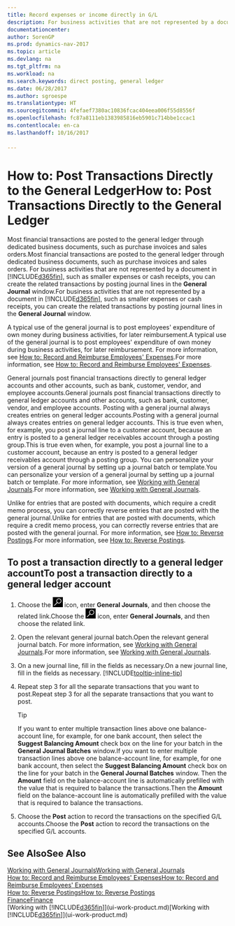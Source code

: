 ```yaml
---
title: Record expenses or income directly in G/L
description: For business activities that are not represented by a document in, such as smaller expenses or cash receipts, you can create the related transactions by posting journal lines in the General Journal window.
documentationcenter: 
author: SorenGP
ms.prod: dynamics-nav-2017
ms.topic: article
ms.devlang: na
ms.tgt_pltfrm: na
ms.workload: na
ms.search.keywords: direct posting, general ledger
ms.date: 06/28/2017
ms.author: sgroespe
ms.translationtype: HT
ms.sourcegitcommit: 4fefaef7380ac10836fcac404eea006f55d8556f
ms.openlocfilehash: fc87a8111eb1383985816eb5901c714bbe1ccac1
ms.contentlocale: en-ca
ms.lasthandoff: 10/16/2017

---
```

# <a name="how-to-post-transactions-directly-to-the-general-ledger"></a><span data-ttu-id="4e6a3-103">How to: Post Transactions Directly to the General Ledger</span><span class="sxs-lookup"><span data-stu-id="4e6a3-103">How to: Post Transactions Directly to the General Ledger</span></span>
<span data-ttu-id="4e6a3-104">Most financial transactions are posted to the general ledger through dedicated business documents, such as purchase invoices and sales orders.</span><span class="sxs-lookup"><span data-stu-id="4e6a3-104">Most financial transactions are posted to the general ledger through dedicated business documents, such as purchase invoices and sales orders.</span></span> <span data-ttu-id="4e6a3-105">For business activities that are not represented by a document in [!INCLUDE[d365fin](includes/d365fin_md.md)], such as smaller expenses or cash receipts, you can create the related transactions by posting journal lines in the **General Journal** window.</span><span class="sxs-lookup"><span data-stu-id="4e6a3-105">For business activities that are not represented by a document in [!INCLUDE[d365fin](includes/d365fin_md.md)], such as smaller expenses or cash receipts, you can create the related transactions by posting journal lines in the **General Journal** window.</span></span>

<span data-ttu-id="4e6a3-106">A typical use of the general journal is to post employees' expenditure of own money during business activities, for later reimbursement.</span><span class="sxs-lookup"><span data-stu-id="4e6a3-106">A typical use of the general journal is to post employees' expenditure of own money during business activities, for later reimbursement.</span></span> <span data-ttu-id="4e6a3-107">For more information, see [How to: Record and Reimburse Employees' Expenses](finance-how-record-reimburse-employee-expenses.md).</span><span class="sxs-lookup"><span data-stu-id="4e6a3-107">For more information, see [How to: Record and Reimburse Employees' Expenses](finance-how-record-reimburse-employee-expenses.md).</span></span>

<span data-ttu-id="4e6a3-108">General journals post financial transactions directly to general ledger accounts and other accounts, such as bank, customer, vendor, and employee accounts.</span><span class="sxs-lookup"><span data-stu-id="4e6a3-108">General journals post financial transactions directly to general ledger accounts and other accounts, such as bank, customer, vendor, and employee accounts.</span></span> <span data-ttu-id="4e6a3-109">Posting with a general journal always creates entries on general ledger accounts.</span><span class="sxs-lookup"><span data-stu-id="4e6a3-109">Posting with a general journal always creates entries on general ledger accounts.</span></span> <span data-ttu-id="4e6a3-110">This is true even when, for example, you post a journal line to a customer account, because an entry is posted to a general ledger receivables account through a posting group.</span><span class="sxs-lookup"><span data-stu-id="4e6a3-110">This is true even when, for example, you post a journal line to a customer account, because an entry is posted to a general ledger receivables account through a posting group.</span></span> <span data-ttu-id="4e6a3-111">You can personalize your version of a general journal by setting up a journal batch or template.</span><span class="sxs-lookup"><span data-stu-id="4e6a3-111">You can personalize your version of a general journal by setting up a journal batch or template.</span></span> <span data-ttu-id="4e6a3-112">For more information, see [Working with General Journals](ui-work-general-journals.md).</span><span class="sxs-lookup"><span data-stu-id="4e6a3-112">For more information, see [Working with General Journals](ui-work-general-journals.md).</span></span>

<span data-ttu-id="4e6a3-113">Unlike for entries that are posted with documents, which require a credit memo process, you can correctly reverse entries that are posted with the general journal.</span><span class="sxs-lookup"><span data-stu-id="4e6a3-113">Unlike for entries that are posted with documents, which require a credit memo process, you can correctly reverse entries that are posted with the general journal.</span></span> <span data-ttu-id="4e6a3-114">For more information, see [How to: Reverse Postings](finance-how-reverse-journal-posting.md).</span><span class="sxs-lookup"><span data-stu-id="4e6a3-114">For more information, see [How to: Reverse Postings](finance-how-reverse-journal-posting.md).</span></span>

## <a name="to-post-a-transaction-directly-to-a-general-ledger-account"></a><span data-ttu-id="4e6a3-115">To post a transaction directly to a general ledger account</span><span class="sxs-lookup"><span data-stu-id="4e6a3-115">To post a transaction directly to a general ledger account</span></span>
1. <span data-ttu-id="4e6a3-116">Choose the ![Search for Page or Report](media/ui-search/search_small.png "Search for Page or Report icon") icon, enter **General Journals**, and then choose the related link.</span><span class="sxs-lookup"><span data-stu-id="4e6a3-116">Choose the ![Search for Page or Report](media/ui-search/search_small.png "Search for Page or Report icon") icon, enter **General Journals**, and then choose the related link.</span></span>
2. <span data-ttu-id="4e6a3-117">Open the relevant general journal batch.</span><span class="sxs-lookup"><span data-stu-id="4e6a3-117">Open the relevant general journal batch.</span></span> <span data-ttu-id="4e6a3-118">For more information, see [Working with General Journals](ui-work-general-journals.md).</span><span class="sxs-lookup"><span data-stu-id="4e6a3-118">For more information, see [Working with General Journals](ui-work-general-journals.md).</span></span>
3. <span data-ttu-id="4e6a3-119">On a new journal line, fill in the fields as necessary.</span><span class="sxs-lookup"><span data-stu-id="4e6a3-119">On a new journal line, fill in the fields as necessary.</span></span> [!INCLUDE[tooltip-inline-tip](includes/tooltip-inline-tip_md.md)]    
4. <span data-ttu-id="4e6a3-120">Repeat step 3 for all the separate transactions that you want to post.</span><span class="sxs-lookup"><span data-stu-id="4e6a3-120">Repeat step 3 for all the separate transactions that you want to post.</span></span>

    > [!TIP]  
    > <span data-ttu-id="4e6a3-121">If you want to enter multiple transaction lines above one balance-account line, for example, for one bank account, then select the **Suggest Balancing Amount** check box on the line for your batch in the **General Journal Batches** window.</span><span class="sxs-lookup"><span data-stu-id="4e6a3-121">If you want to enter multiple transaction lines above one balance-account line, for example, for one bank account, then select the **Suggest Balancing Amount** check box on the line for your batch in the **General Journal Batches** window.</span></span> <span data-ttu-id="4e6a3-122">Then the **Amount** field on the balance-account line is automatically prefilled with the value that is required to balance the transactions.</span><span class="sxs-lookup"><span data-stu-id="4e6a3-122">Then the **Amount** field on the balance-account line is automatically prefilled with the value that is required to balance the transactions.</span></span>
5. <span data-ttu-id="4e6a3-123">Choose the **Post** action to record the transactions on the specified G/L accounts.</span><span class="sxs-lookup"><span data-stu-id="4e6a3-123">Choose the **Post** action to record the transactions on the specified G/L accounts.</span></span>

## <a name="see-also"></a><span data-ttu-id="4e6a3-124">See Also</span><span class="sxs-lookup"><span data-stu-id="4e6a3-124">See Also</span></span>
[<span data-ttu-id="4e6a3-125">Working with General Journals</span><span class="sxs-lookup"><span data-stu-id="4e6a3-125">Working with General Journals</span></span>](ui-work-general-journals.md)  
[<span data-ttu-id="4e6a3-126">How to: Record and Reimburse Employees' Expenses</span><span class="sxs-lookup"><span data-stu-id="4e6a3-126">How to: Record and Reimburse Employees' Expenses</span></span>](finance-how-record-reimburse-employee-expenses.md)  
[<span data-ttu-id="4e6a3-127">How to: Reverse Postings</span><span class="sxs-lookup"><span data-stu-id="4e6a3-127">How to: Reverse Postings</span></span>](finance-how-reverse-journal-posting.md)  
[<span data-ttu-id="4e6a3-128">Finance</span><span class="sxs-lookup"><span data-stu-id="4e6a3-128">Finance</span></span>](finance.md)  
<span data-ttu-id="4e6a3-129">[Working with [!INCLUDE[d365fin](includes/d365fin_md.md)]](ui-work-product.md)</span><span class="sxs-lookup"><span data-stu-id="4e6a3-129">[Working with [!INCLUDE[d365fin](includes/d365fin_md.md)]](ui-work-product.md)</span></span>  


